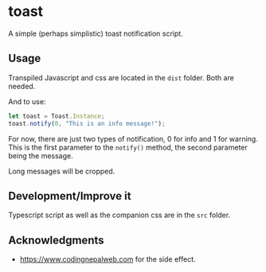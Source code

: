 # toast

A simple (perhaps simplistic) toast notification script.

## Usage

Transpiled Javascript and css are located in the `dist` folder. Both are needed.

And to use:

```js
let toast = Toast.Instance;
toast.notify(0, "This is an info message!");
```

For now, there are just two types of notification, 0 for info and 1 for warning. This is the first parameter to the `notify()` method, the second parameter being the message.

Long messages will be cropped.

## Development/Improve it

Typescript script as well as the companion css are in the `src` folder.

## Acknowledgments

* https://www.codingnepalweb.com for the side effect.